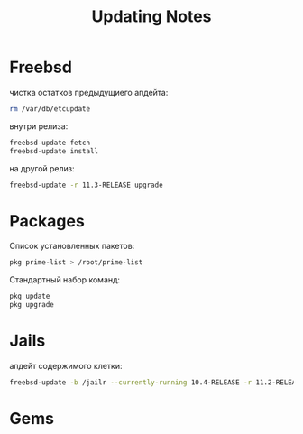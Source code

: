 ﻿---
layout: post
title: Updating Notes
---

# Freebsd

чистка остатков предыдущиего апдейта:
```sh
rm /var/db/etcupdate
```

внутри релиза:
```sh
freebsd-update fetch
freebsd-update install
```

на другой релиз:
```sh
freebsd-update -r 11.3-RELEASE upgrade
```

# Packages

Список установленных пакетов:
```sh
pkg prime-list > /root/prime-list
```

Стандартный набор команд:

```sh
pkg update
pkg upgrade
```


# Jails

апдейт содержимого клетки:
```sh
freebsd-update -b /jailr --currently-running 10.4-RELEASE -r 11.2-RELEASE upgrade
```

# Gems




